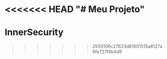 <<<<<<< HEAD
"# Meu Projeto" 
=======
# InnerSecurity
>>>>>>> 2500106c27623d81901515a8127a6fe727f4b4d9
